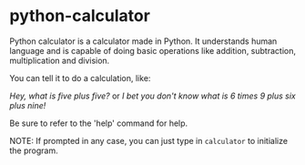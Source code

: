 # python-calculator
Python calculator is a calculator made in Python. It understands human language and is capable of doing basic operations like addition, subtraction, multiplication and division.

You can tell it to do a calculation, like:

*Hey, what is five plus five?* or
*I bet you don't know what is 6 times 9 plus six plus nine!*

Be sure to refer to the 'help' command for help.

NOTE: If prompted in any case, you can just type in `calculator` to initialize the program.
